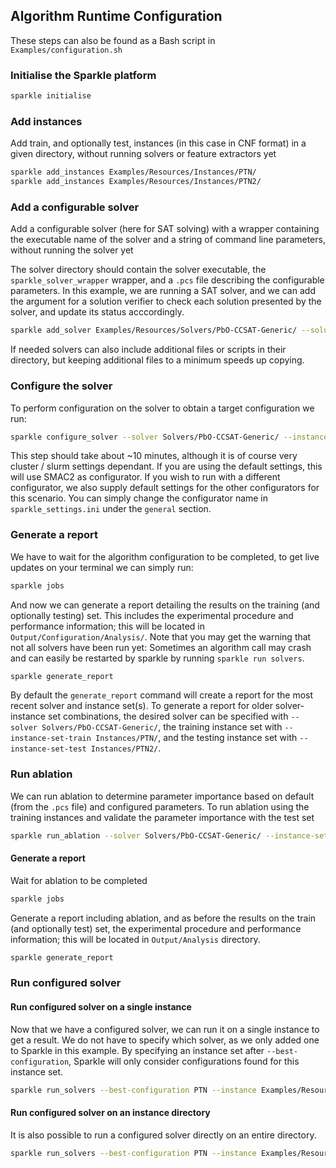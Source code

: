 ## Algorithm Runtime Configuration

These steps can also be found as a Bash script in `Examples/configuration.sh`

### Initialise the Sparkle platform

```bash
sparkle initialise
```

### Add instances

Add train, and optionally test, instances (in this case in CNF format) in a given directory, without running solvers or feature extractors yet

```bash
sparkle add_instances Examples/Resources/Instances/PTN/
sparkle add_instances Examples/Resources/Instances/PTN2/
```

### Add a configurable solver

Add a configurable solver (here for SAT solving) with a wrapper containing the executable name of the solver and a string of command line parameters, without running the solver yet

The solver directory should contain the solver executable, the `sparkle_solver_wrapper` wrapper, and a `.pcs` file describing the configurable parameters. In this example, we are running a SAT solver, and we can add the argument for a solution verifier to check each solution presented by the solver, and update its status acccordingly.

```bash
sparkle add_solver Examples/Resources/Solvers/PbO-CCSAT-Generic/ --solution-verifier SATVerifier
```

If needed solvers can also include additional files or scripts in their directory, but keeping additional files to a minimum speeds up copying.

### Configure the solver

To perform configuration on the solver to obtain a target configuration we run:

```bash
sparkle configure_solver --solver Solvers/PbO-CCSAT-Generic/ --instance-set-train Instances/PTN/ --instance-set-test Instances/PTN2
```

This step should take about ~10 minutes, although it is of course very cluster / slurm settings dependant. If you are using the default settings, this will use SMAC2 as configurator. If you wish to run with a different configurator, we also supply default settings for the other configurators for this scenario. You can simply change the configurator name in `sparkle_settings.ini` under the `general` section.

### Generate a report

We have to wait for the algorithm configuration to be completed, to get live updates on your terminal we can simply run:

```bash
sparkle jobs
```

And now we can generate a report detailing the results on the training (and optionally testing) set. This includes the experimental procedure and performance information; this will be located in `Output/Configuration/Analysis/`. Note that you may get the warning that not all solvers have been run yet: Sometimes an algorithm call may crash and can easily be restarted by sparkle by running `sparkle run solvers`.

```bash
sparkle generate_report
```

By default the `generate_report` command will create a report for the most recent solver and instance set(s). To generate a report for older solver-instance set combinations, the desired solver can be specified with `--solver Solvers/PbO-CCSAT-Generic/`, the training instance set with `--instance-set-train Instances/PTN/`, and the testing instance set with `--instance-set-test Instances/PTN2/`.

### Run ablation

We can run ablation to determine parameter importance based on default (from the `.pcs` file) and configured parameters.
To run ablation using the training instances and validate the parameter importance with the test set

```bash
sparkle run_ablation --solver Solvers/PbO-CCSAT-Generic/ --instance-set-train Instances/PTN/ --instance-set-test Instances/PTN2/
```

#### Generate a report

Wait for ablation to be completed

```bash
sparkle jobs
```

Generate a report including ablation, and as before the results on the train (and optionally test) set, the experimental procedure and performance information; this will be located in `Output/Analysis` directory.

```bash
sparkle generate_report
```

### Run configured solver

#### Run configured solver on a single instance

Now that we have a configured solver, we can run it on a single instance to get a result. We do not have to specify which solver, as we only added one to Sparkle in this example. By specifying an instance set after `--best-configuration`, Sparkle will only consider configurations found for this instance set.

```bash
sparkle run_solvers --best-configuration PTN --instance Examples/Resources/Instances/PTN2/Ptn-7824-b20.cnf --run-on local
```

#### Run configured solver on an instance directory

It is also possible to run a configured solver directly on an entire directory.

```bash
sparkle run_solvers --best-configuration PTN --instance Examples/Resources/Instances/PTN2
```
